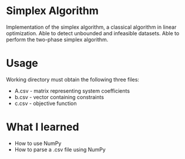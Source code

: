 # Simplex Algorithm
Implementation of the simplex algorithm, a classical algorithm in linear optimization. 
Able to detect unbounded and infeasible datasets. Able to perform the two-phase simplex algorithm.

# Usage
Working directory must obtain the following three files:
  * A.csv - matrix representing system coefficients
  * b.csv - vector containing constraints
  * c.csv - objective function

# What I learned
* How to use NumPy
 * How to parse a .csv file using NumPy
